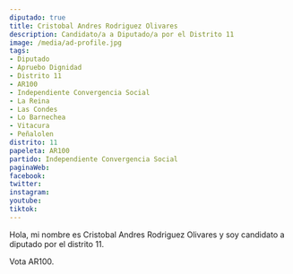 ```yaml
---
diputado: true
title: Cristobal Andres Rodriguez Olivares
description: Candidato/a a Diputado/a por el Distrito 11
image: /media/ad-profile.jpg
tags:
- Diputado
- Apruebo Dignidad
- Distrito 11
- AR100
- Independiente Convergencia Social
- La Reina
- Las Condes
- Lo Barnechea
- Vitacura
- Peñalolen
distrito: 11
papeleta: AR100
partido: Independiente Convergencia Social
paginaWeb:
facebook:
twitter:
instagram:
youtube:
tiktok:
---
```

Hola, mi nombre es Cristobal Andres Rodriguez Olivares y soy candidato a diputado por el distrito 11.

Vota AR100.
